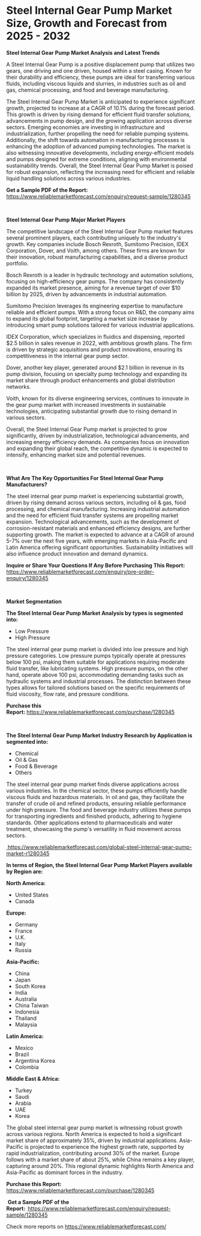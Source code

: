 <p><h1>Steel Internal Gear Pump Market Size, Growth and Forecast from 2025 - 2032</h1></p><p><strong>Steel Internal Gear Pump Market Analysis and Latest Trends</strong></p>
<p><p>A Steel Internal Gear Pump is a positive displacement pump that utilizes two gears, one driving and one driven, housed within a steel casing. Known for their durability and efficiency, these pumps are ideal for transferring various fluids, including viscous liquids and slurries, in industries such as oil and gas, chemical processing, and food and beverage manufacturing.</p><p>The Steel Internal Gear Pump Market is anticipated to experience significant growth, projected to increase at a CAGR of 10.1% during the forecast period. This growth is driven by rising demand for efficient fluid transfer solutions, advancements in pump design, and the growing application across diverse sectors. Emerging economies are investing in infrastructure and industrialization, further propelling the need for reliable pumping systems. Additionally, the shift towards automation in manufacturing processes is enhancing the adoption of advanced pumping technologies. The market is also witnessing innovative developments, including energy-efficient models and pumps designed for extreme conditions, aligning with environmental sustainability trends. Overall, the Steel Internal Gear Pump Market is poised for robust expansion, reflecting the increasing need for efficient and reliable liquid handling solutions across various industries.</p></p>
<p><strong>Get a Sample PDF of the Report:&nbsp;</strong> <a href="https://www.reliablemarketforecast.com/enquiry/request-sample/1280345?utm_campaign=2277&utm_medium=2&utm_source=Github&utm_content=ia&utm_term=24032025&utm_id=steel-internal-gear-pump">https://www.reliablemarketforecast.com/enquiry/request-sample/1280345</a></p>
<p>&nbsp;</p>
<p><strong>Steel Internal Gear Pump Major Market Players</strong></p>
<p><p>The competitive landscape of the Steel Internal Gear Pump market features several prominent players, each contributing uniquely to the industry's growth. Key companies include Bosch Rexroth, Sumitomo Precision, IDEX Corporation, Dover, and Voith, among others. These firms are known for their innovation, robust manufacturing capabilities, and a diverse product portfolio.</p><p>Bosch Rexroth is a leader in hydraulic technology and automation solutions, focusing on high-efficiency gear pumps. The company has consistently expanded its market presence, aiming for a revenue target of over $10 billion by 2025, driven by advancements in industrial automation.</p><p>Sumitomo Precision leverages its engineering expertise to manufacture reliable and efficient pumps. With a strong focus on R&D, the company aims to expand its global footprint, targeting a market size increase by introducing smart pump solutions tailored for various industrial applications.</p><p>IDEX Corporation, which specializes in fluidics and dispensing, reported $2.5 billion in sales revenue in 2022, with ambitious growth plans. The firm is driven by strategic acquisitions and product innovations, ensuring its competitiveness in the internal gear pump sector.</p><p>Dover, another key player, generated around $2.1 billion in revenue in its pump division, focusing on specialty pump technology and expanding its market share through product enhancements and global distribution networks.</p><p>Voith, known for its diverse engineering services, continues to innovate in the gear pump market with increased investments in sustainable technologies, anticipating substantial growth due to rising demand in various sectors.</p><p>Overall, the Steel Internal Gear Pump market is projected to grow significantly, driven by industrialization, technological advancements, and increasing energy efficiency demands. As companies focus on innovation and expanding their global reach, the competitive dynamic is expected to intensify, enhancing market size and potential revenues.</p></p>
<p>&nbsp;</p>
<p><strong>What Are The Key Opportunities For Steel Internal Gear Pump Manufacturers?</strong></p>
<p><p>The steel internal gear pump market is experiencing substantial growth, driven by rising demand across various sectors, including oil & gas, food processing, and chemical manufacturing. Increasing industrial automation and the need for efficient fluid transfer systems are propelling market expansion. Technological advancements, such as the development of corrosion-resistant materials and enhanced efficiency designs, are further supporting growth. The market is expected to advance at a CAGR of around 5-7% over the next five years, with emerging markets in Asia-Pacific and Latin America offering significant opportunities. Sustainability initiatives will also influence product innovation and demand dynamics.</p></p>
<p><strong>Inquire or Share Your Questions If Any Before Purchasing This Report:</strong> <a href="https://www.reliablemarketforecast.com/enquiry/pre-order-enquiry/1280345?utm_campaign=2277&utm_medium=2&utm_source=Github&utm_content=ia&utm_term=24032025&utm_id=steel-internal-gear-pump">https://www.reliablemarketforecast.com/enquiry/pre-order-enquiry/1280345</a></p>
<p>&nbsp;</p>
<p><strong>Market Segmentation</strong></p>
<p><strong>The Steel Internal Gear Pump Market Analysis by types is segmented into:</strong></p>
<p><ul><li>Low Pressure</li><li>High Pressure</li></ul></p>
<p><p>The steel internal gear pump market is divided into low pressure and high pressure categories. Low pressure pumps typically operate at pressures below 100 psi, making them suitable for applications requiring moderate fluid transfer, like lubricating systems. High pressure pumps, on the other hand, operate above 100 psi, accommodating demanding tasks such as hydraulic systems and industrial processes. The distinction between these types allows for tailored solutions based on the specific requirements of fluid viscosity, flow rate, and pressure conditions.</p></p>
<p><strong>Purchase this Report:&nbsp;</strong><a href="https://www.reliablemarketforecast.com/purchase/1280345?utm_campaign=2277&utm_medium=2&utm_source=Github&utm_content=ia&utm_term=24032025&utm_id=steel-internal-gear-pump">https://www.reliablemarketforecast.com/purchase/1280345</a></p>
<p>&nbsp;</p>
<p><strong>The Steel Internal Gear Pump Market Industry Research by Application is segmented into:</strong></p>
<p><ul><li>Chemical</li><li>Oil & Gas</li><li>Food & Beverage</li><li>Others</li></ul></p>
<p><p>The steel internal gear pump market finds diverse applications across various industries. In the chemical sector, these pumps efficiently handle viscous fluids and hazardous materials. In oil and gas, they facilitate the transfer of crude oil and refined products, ensuring reliable performance under high pressure. The food and beverage industry utilizes these pumps for transporting ingredients and finished products, adhering to hygiene standards. Other applications extend to pharmaceuticals and water treatment, showcasing the pump's versatility in fluid movement across sectors.</p></p>
<p><a href="https://www.reliablemarketforecast.com/global-steel-internal-gear-pump-market-r1280345?utm_campaign=2277&utm_medium=2&utm_source=Github&utm_content=ia&utm_term=24032025&utm_id=steel-internal-gear-pump">&nbsp;https://www.reliablemarketforecast.com/global-steel-internal-gear-pump-market-r1280345</a></p>
<p><strong>In terms of Region, the Steel Internal Gear Pump Market Players available by Region are:</strong></p>
<p>
    <p> <strong> North America: </strong>
        <ul>
            <li>United States</li>
            <li>Canada</li>
        </ul>
        </p> 
    <p> <strong> Europe: </strong>
        <ul>
            <li>Germany</li>
            <li>France</li>
            <li>U.K.</li>
            <li>Italy</li>
            <li>Russia</li>
        </ul>
        </p> 
    <p> <strong> Asia-Pacific: </strong>
        <ul>
            <li>China</li>
            <li>Japan</li>
            <li>South Korea</li>
            <li>India</li>
            <li>Australia</li>
            <li>China Taiwan</li>
            <li>Indonesia</li>
            <li>Thailand</li>
            <li>Malaysia</li>
        </ul>
        </p> 
    <p> <strong> Latin America: </strong>
        <ul>
            <li>Mexico</li>
            <li>Brazil</li>
            <li>Argentina Korea</li>
            <li>Colombia</li>
        </ul>
        </p> 
    <p> <strong> Middle East & Africa: </strong>
        <ul>
            <li>Turkey</li>
            <li>Saudi</li>
            <li>Arabia</li>
            <li>UAE</li>
            <li>Korea</li>
        </ul>
    </p>
    </p>
<p><p>The global steel internal gear pump market is witnessing robust growth across various regions. North America is expected to hold a significant market share of approximately 35%, driven by industrial applications. Asia-Pacific is projected to experience the highest growth rate, supported by rapid industrialization, contributing around 30% of the market. Europe follows with a market share of about 25%, while China remains a key player, capturing around 20%. This regional dynamic highlights North America and Asia-Pacific as dominant forces in the industry.</p></p>
<p><strong>Purchase this Report: </strong><a href="https://www.reliablemarketforecast.com/purchase/1280345?utm_campaign=2277&utm_medium=2&utm_source=Github&utm_content=ia&utm_term=24032025&utm_id=steel-internal-gear-pump">https://www.reliablemarketforecast.com/purchase/1280345</a></p>
<p>&nbsp;<strong>Get a Sample PDF of the Report:&nbsp;&nbsp;</strong><a href="https://www.reliablemarketforecast.com/enquiry/request-sample/1280345?utm_campaign=2277&utm_medium=2&utm_source=Github&utm_content=ia&utm_term=24032025&utm_id=steel-internal-gear-pump">https://www.reliablemarketforecast.com/enquiry/request-sample/1280345</a></p>
<p><strong></strong></p>
<p>Check more reports on <a href="https://www.reliablemarketforecast.com/?utm_campaign=2277&utm_medium=2&utm_source=Github&utm_content=ia&utm_term=24032025&utm_id=steel-internal-gear-pump">https://www.reliablemarketforecast.com/</a></p>